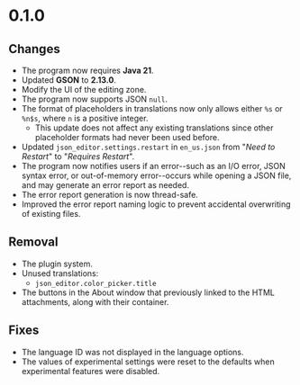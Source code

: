 # 0.1.0
## Changes
- The program now requires **Java 21**.
- Updated **GSON** to **2.13.0**.
- Modify the UI of the editing zone.
- The program now supports JSON `null`.
- The format of placeholders in translations now only allows either `%s` or `%n$s`, where `n` is a positive integer.
    - This update does not affect any existing translations since other placeholder formats had never been used before.
- Updated `json_editor.settings.restart` in `en_us.json` from "*Need to Restart*" to "*Requires Restart*".
- The program now notifies users if an error--such as an I/O error, JSON syntax error, or out-of-memory error--occurs while opening a JSON file, and may generate an error report as needed.
- The error report generation is now thread-safe.
- Improved the error report naming logic to prevent accidental overwriting of existing files.

## Removal
- The plugin system.
- Unused translations:
  - `json_editor.color_picker.title`
- The buttons in the About window that previously linked to the HTML attachments, along with their container.

## Fixes
- The language ID was not displayed in the language options.
- The values of experimental settings were reset to the defaults when experimental features were disabled.
